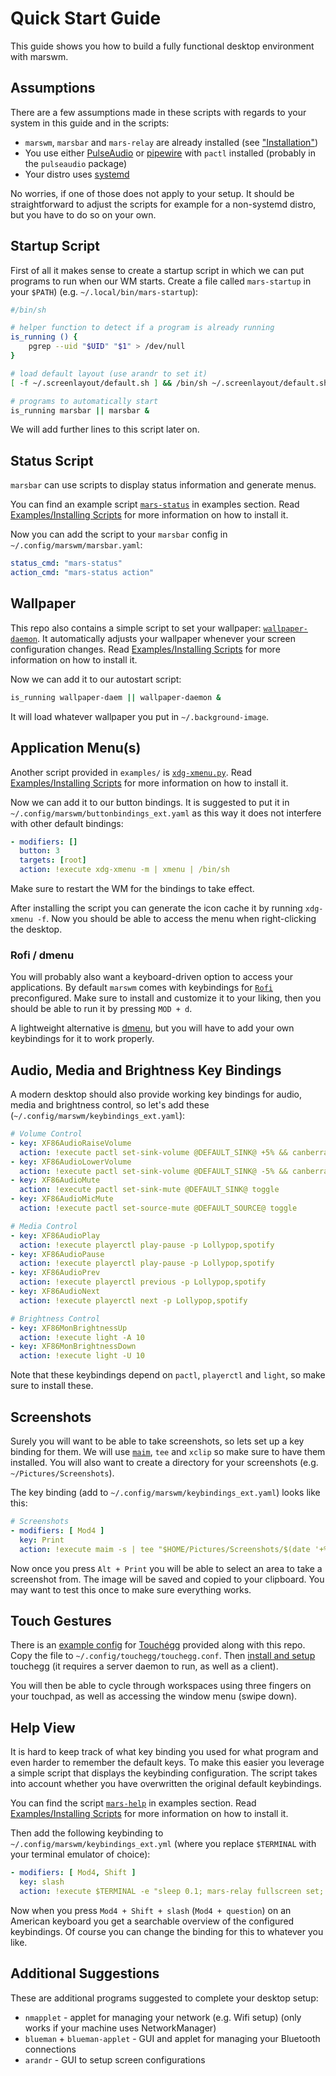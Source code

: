 # Quick Start Guide
This guide shows you how to build a fully functional desktop environment with marswm.

## Assumptions
There are a few assumptions made in these scripts with regards to your system in this guide and in the scripts:
* `marswm`, `marsbar` and `mars-relay` are already installed (see ["Installation"](/installation.html))
* You use either [PulseAudio](https://www.freedesktop.org/wiki/Software/PulseAudio/) or [pipewire](https://pipewire.org/) with `pactl` installed (probably in the `pulseaudio` package)
* Your distro uses [systemd](https://systemd.io/)

No worries, if one of those does not apply to your setup.
It should be straightforward to adjust the scripts for example for a non-systemd distro, but you have to do so on your own.


## Startup Script
First of all it makes sense to create a startup script in which we can put programs to run when our WM starts.
Create a file called `mars-startup` in your `$PATH`) (e.g. `~/.local/bin/mars-startup`):
```sh
#/bin/sh

# helper function to detect if a program is already running
is_running () {
	pgrep --uid "$UID" "$1" > /dev/null
}

# load default layout (use arandr to set it)
[ -f ~/.screenlayout/default.sh ] && /bin/sh ~/.screenlayout/default.sh;

# programs to automatically start
is_running marsbar || marsbar &
```

We will add further lines to this script later on.


## Status Script
`marsbar` can use scripts to display status information and generate menus.

You can find an example script [`mars-status`](/examples/mars-status.html) in examples section.
Read [Examples/Installing Scripts](examples.html#installing-scripts) for more information on how to install it.

Now you can add the script to your `marsbar` config in `~/.config/marswm/marsbar.yaml`:
```yaml
status_cmd: "mars-status"
action_cmd: "mars-status action"
```


## Wallpaper
This repo also contains a simple script to set your wallpaper: [`wallpaper-daemon`](examples/wallpaper-daemon.md).
It automatically adjusts your wallpaper whenever your screen configuration changes.
Read [Examples/Installing Scripts](examples.html#installing-scripts) for more information on how to install it.


Now we can add it to our autostart script:
```sh
is_running wallpaper-daem || wallpaper-daemon &
```

It will load whatever wallpaper you put in `~/.background-image`.


## Application Menu(s)
Another script provided in `examples/` is [`xdg-xmenu.py`](examples/xdg-xmenu.md).
Read [Examples/Installing Scripts](examples.html#installing-scripts) for more information on how to install it.

Now we can add it to our button bindings.
It is suggested to put it in `~/.config/marswm/buttonbindings_ext.yaml` as this way it does not interfere with other default bindings:
```yaml
- modifiers: []
  button: 3
  targets: [root]
  action: !execute xdg-xmenu -m | xmenu | /bin/sh
```
Make sure to restart the WM for the bindings to take effect.

After installing the script you can generate the icon cache it by running `xdg-xmenu -f`.
Now you should be able to access the menu when right-clicking the desktop.

### Rofi / dmenu
You will probably also want a keyboard-driven option to access your applications.
By default `marswm` comes with keybindings for [`Rofi`](https://github.com/davatorium/rofi) preconfigured.
Make sure to install and customize it to your liking, then you should be able to run it by pressing `MOD + d`.

A lightweight alternative is [dmenu](https://tools.suckless.org/dmenu/), but you will have to add your own keybindings for it to work properly.


## Audio, Media and Brightness Key Bindings
A modern desktop should also provide working key bindings for audio, media and brightness control, so let's add these (`~/.config/marswm/keybindings_ext.yaml`):
```yaml
# Volume Control
- key: XF86AudioRaiseVolume
  action: !execute pactl set-sink-volume @DEFAULT_SINK@ +5% && canberra-gtk-play -i audio-volume-change
- key: XF86AudioLowerVolume
  action: !execute pactl set-sink-volume @DEFAULT_SINK@ -5% && canberra-gtk-play -i audio-volume-change
- key: XF86AudioMute
  action: !execute pactl set-sink-mute @DEFAULT_SINK@ toggle
- key: XF86AudioMicMute
  action: !execute pactl set-source-mute @DEFAULT_SOURCE@ toggle

# Media Control
- key: XF86AudioPlay
  action: !execute playerctl play-pause -p Lollypop,spotify
- key: XF86AudioPause
  action: !execute playerctl play-pause -p Lollypop,spotify
- key: XF86AudioPrev
  action: !execute playerctl previous -p Lollypop,spotify
- key: XF86AudioNext
  action: !execute playerctl next -p Lollypop,spotify

# Brightness Control
- key: XF86MonBrightnessUp
  action: !execute light -A 10
- key: XF86MonBrightnessDown
  action: !execute light -U 10
```

Note that these keybindings depend on `pactl`, `playerctl` and `light`, so make sure to install these.


## Screenshots
Surely you will want to be able to take screenshots, so lets set up a key binding for them.
We will use [`maim`](https://github.com/naelstrof/maim), `tee` and `xclip` so make sure to have them installed.
You will also want to create a directory for your screenshots (e.g. `~/Pictures/Screenshots`).

The key binding (add to `~/.config/marswm/keybindings_ext.yaml`) looks like this:
```yaml
# Screenshots
- modifiers: [ Mod4 ]
  key: Print
  action: !execute maim -s | tee "$HOME/Pictures/Screenshots/$(date '+%Y-%m-%d_%H-%M-%S.png')" | xclip -selection clipboard -t image/png -i
```

Now once you press `Alt + Print` you will be able to select an area to take a screenshot from.
The image will be saved and copied to your clipboard.
You may want to test this once to make sure everything works.


## Touch Gestures
There is an [example config](examples/touchegg.md) for [Touchégg](https://github.com/JoseExposito/touchegg) provided along with this repo.
Copy the file to `~/.config/touchegg/touchegg.conf`.
Then [install and setup](https://github.com/JoseExposito/touchegg#installation) touchegg (it requires a server daemon to run, as well as a client).

You will then be able to cycle through workspaces using three fingers on your touchpad, as well as accessing the window menu (swipe down).


## Help View
It is hard to keep track of what key binding you used for what program and even harder to remember the default keys.
To make this easier you leverage a simple script that displays the keybinding configuration.
The script takes into account whether you have overwritten the original default keybindings.

You can find the script [`mars-help`](/examples/mars-help.html) in examples section.
Read [Examples/Installing Scripts](examples.html#installing-scripts) for more information on how to install it.

Then add the following keybinding to `~/.config/marswm/keybindings_ext.yml` (where you replace `$TERMINAL` with your terminal emulator of choice):
```yaml
- modifiers: [ Mod4, Shift ]
  key: slash
  action: !execute $TERMINAL -e "sleep 0.1; mars-relay fullscreen set; mars-help"
```

Now when you press `Mod4 + Shift + slash` (`Mod4 + question`) on an American keyboard you get a searchable overview of the configured keybindings.
Of course you can change the binding for this to whatever you like.


## Additional Suggestions
These are additional programs suggested to complete your desktop setup:
* `nmapplet` - applet for managing your network (e.g. Wifi setup) (only works if your machine uses NetworkManager)
* `blueman` + `blueman-applet` - GUI and applet for managing your Bluetooth connections
* `arandr` - GUI to setup screen configurations
